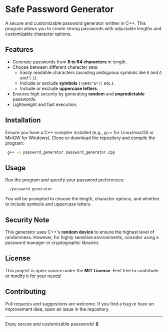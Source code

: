 # Safe Password Generator

A secure and customizable password generator written in C++. This program allows you to create strong passwords with adjustable lengths and customizable character options.

## Features
- Generate passwords from **8 to 64 characters** in length.
- Choose between different character sets:
  - Easily readable characters (avoiding ambiguous symbols like `0` and `O` and `l` `1`).
  - Include or exclude **symbols** (`!@#$%^&*()` etc.).
  - Include or exclude **uppercase letters**.
- Ensures high security by generating **random** and **unpredictable** passwords.
- Lightweight and fast execution.

## Installation
Ensure you have a C++ compiler installed (e.g., g++ for Linux/macOS or MinGW for Windows). Clone or download the repository and compile the program:

```sh
 g++ -o password_generator password_generator.cpp
```

## Usage
Run the program and specify your password preferences:

```sh
 ./password_generator
```

You will be prompted to choose the length, character options, and whether to include symbols and uppercase letters.

## Security Note
This generator uses C++'s **random device** to ensure the highest level of randomness. However, for highly sensitive environments, consider using a password manager or cryptographic libraries.

## License
This project is open-source under the **MIT License**. Feel free to contribute or modify it for your needs!

## Contributing
Pull requests and suggestions are welcome. If you find a bug or have an improvement idea, open an issue in the repository.

---
Enjoy secure and customizable passwords! 🔒
